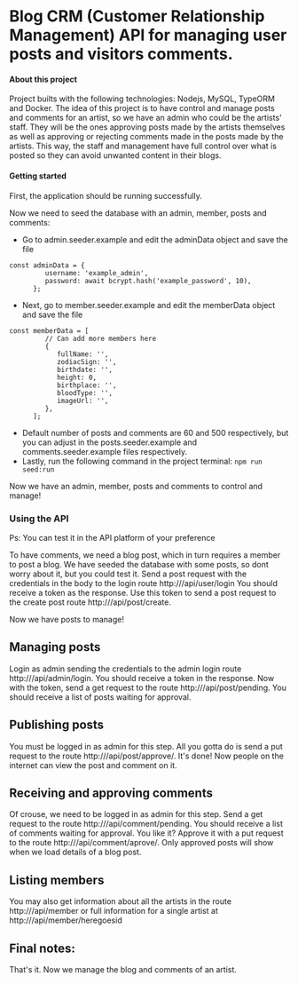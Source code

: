 # Blog CRM (Customer Relationship Management) API for managing user posts and visitors comments.

#### About this project
Project builts with the following technologies: Nodejs, MySQL, TypeORM and Docker.
The idea of this project is to have control and manage posts and comments for an artist, so we have an admin who could be the artists' staff. They will be the ones approving posts made by the artists themselves
as well as approving or rejecting comments made in the posts made by the artists.
This way, the staff and management have full control over what is posted so they can avoid unwanted content in their blogs.


#### Getting started
First, the application should be running successfully.

Now we need to seed the database with an admin, member, posts and comments:
- Go to admin.seeder.example and edit the adminData object and save the file
```
const adminData = {
         username: 'example_admin',
         password: await bcrypt.hash('example_password', 10),
      };
```
- Next, go to member.seeder.example and edit the memberData object and save the file
```
const memberData = [
         // Can add more members here
         {
            fullName: '',
            zodiacSign: '',
            birthdate: '',
            height: 0,
            birthplace: '',
            bloodType: '',
            imageUrl: '',
         },
      ];
```
- Default number of posts and comments are 60 and 500 respectively, but you can adjust in the posts.seeder.example and comments.seeder.example files respectively.
- Lastly, run the following command in the project terminal:
```npm run seed:run```

Now we have an admin, member, posts and comments to control and manage!


### Using the API

Ps: You can test it in the API platform of your preference

To have comments, we need a blog post, which in turn requires a member to post a blog. We have seeded the database with some posts, so dont worry about it, but you could test it.
Send a post request with the credentials in the body to the login route http://<your-host-goes-here>/api/user/login
You should receive a token as the response. Use this token to send a post request to the create post route http://<your-host-goes-here>/api/post/create.

Now we have posts to manage!

## Managing posts
Login as admin sending the credentials to the admin login route http://<your-host-goes-here>/api/admin/login. You should receive a token in the response.
Now with the token, send a get request to the route http://<your-host-goes-here>/api/post/pending. You should receive a list of posts waiting for approval.

## Publishing posts
You must be logged in as admin for this step.
All you gotta do is send a put request to the route http://<your-host-goes-here>/api/post/approve/<post-id-goes-here>. It's done! Now people on the internet can view the post and comment on it.

## Receiving and approving comments
Of crouse, we need to be logged in as admin for this step.
Send a get request to the route http://<your-host-goes-here>/api/comment/pending. You should receive a list of comments waiting for approval.
You like it? Approve it with a put request to the route http://<your-host-goes-here>/api/comment/aprove/<comment-id-goes-here>.
Only approved posts will show when we load details of a blog post.

## Listing members
You may also get information about all the artists in the route http://<your-host-goes-here>/api/member or full information for a single artist at http://<your-host-goes-here>/api/member/heregoesid



## Final notes:

That's it. Now we manage the blog and comments of an artist.

